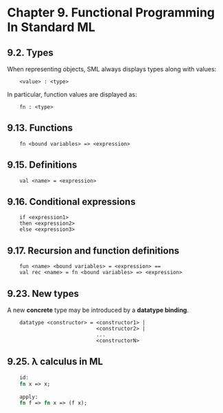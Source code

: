 # Chapter 9. Functional Programming In Standard ML

## 9.2. Types

When representing objects, SML always displays types along with values:
```
    <value> : <type>
```
In particular, function values are displayed as:
```
    fn : <type>
```

## 9.13. Functions
```
    fn <bound variables> => <expression>
```

## 9.15. Definitions
```
    val <name> = <expression>
```

## 9.16. Conditional expressions
```
    if <expression1>
    then <expression2>
    else <expression3>
```

## 9.17. Recursion and function definitions
```
    fun <name> <bound variables> = <expression> ==
    val rec <name> = fn <bound variables> => <expression>
```

## 9.23. New types
A new **concrete** type may be introduced by a **datatype binding**.

```
    datatype <constructor> = <constructor1> |
                             <constructor2> |
                             ...
                             <constructorN>
```

## 9.25. λ calculus in ML

```sml
    id:
    fn x => x;
    
    apply:
    fn f => fn x => (f x);
```